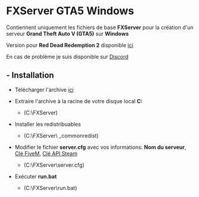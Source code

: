 # FXServer GTA5 Windows

Contiennent uniquement les fichiers de base **FXServer** pour la création d'un serveur **Grand Theft Auto V (GTA5)** sur **Windows**

Version pour **Red Dead Redemption 2** disponible [ici](https://github.com/IceWeedo/FXServer_RDR2_Windows)

En cas de problème je suis disponible sur [Discord](https://discord.com/invite/xPGrCh5)

## - Installation

  * Télécharger l'archive [ici](https://github.com/IceWeedo/FXServer_GTA5_Windows/releases/latest)
  * Extraire l'archive à la racine de votre disque local **C:**
    * (C:\FXServer)

  * Installer les redistribuables
    * (C:\FXServer\ _commonredist)

  * Modifier le fichier **server.cfg** avec vos informations: **Nom du serveur**, [Clé FiveM](https://keymaster.fivem.net), [Clé API Steam](https://steamcommunity.com/dev/apikey)
    * (C:\FXServer\server.cfg)

  * Exécuter **run.bat**
    * (C:\FXServer\run.bat)
